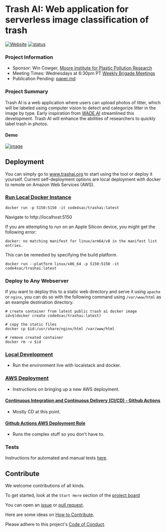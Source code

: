 # Trash AI: Web application for serverless image classification of trash

[![Website](https://img.shields.io/badge/Web-TrashAI.org-blue)](https://www.trashai.org)
[![status](https://joss.theoj.org/papers/6ffbb0f89e6c928dad6908a02639789b/status.svg)](https://joss.theoj.org/papers/6ffbb0f89e6c928dad6908a02639789b)

### Project Information

-   Sponsor: Win Cowger, [Moore Institute for Plastic Pollution Research](https://mooreplasticresearch.org/)
-   Meeting Times: Wednesdays at 6:30pm PT [Weekly Brigade Meetings](https://www.meetup.com/code4sac/)
-   Publication Pending: [paper.md](paper.md)

### Project Summary

Trash AI is a web application where users can upload photos of litter, which will be labeled using computer vision to detect and categorize litter in the image by type. Early inspiration from [WADE AI](https://github.com/letsdoitworld/wade-ai) streamlined this development. Trash AI will enhance the abilities of researchers to quickly label trash in photos.

#### Demo

[![image](https://user-images.githubusercontent.com/26821843/188515526-33e1196b-6830-4187-8fe4-e68b2bd4019e.png)](https://youtu.be/u0DxGrbPOC0)

## Deployment

You can simply go to www.trashai.org to start using the tool or deploy it yourself. Current self-deployment options are local deployment with docker to remote on Amazon Web Services (AWS).

### [Run Local Docker Instance](https://hub.docker.com/r/code4sac/trashai)

```
docker run -p 5150:5150 -it code4sac/trashai:latest
```

Navigate to http://localhost:5150

If you are attempting to run on an Apple Silicon device, you might get the following error:

`docker: no matching manifest for linux/arm64/v8 in the manifest list entries.`

This can be remedied by specifying the build platform.

```
docker run --platform linux/x86_64 -p 5150:5150 -it code4sac/trashai:latest
```

### Deploy to Any Webserver

If you want to deploy this to a static web directory and serve it using
`apache` or `nginx`, you can do so with the following command using `/var/www/html`
as an example destination directory.

```
# create container from latest public trash ai docker image
id=$(docker create code4sac/trashai:latest)

# copy the static files
docker cp $id:/usr/share/nginx/html /var/www/html

# remove created container
docker rm -v $id
```

### [Local Development](./docs/localdev.md)

-   Run the environment live with localstack and docker.

### [AWS Deployment](./docs/git-aws-account-setup.md)

-   Instructions on bringing up a new AWS deployment.

#### [Continuous Integration and Continuous Delivery (CI/CD) - Github Actions](./docs/github-actions.md)

-   Mostly CD at this point.

#### [Github Actions AWS Deployment Role](./docs/github-actions-deployment-role.md)

-   Runs the complex stuff so you don't have to.

### Tests
Instructions for automated and manual tests [here](https://github.com/code4sac/trash-ai/tree/production/frontend/__tests__). 

## Contribute

We welcome contributions of all kinds.

To get started, look at the `Start Here` section of the [project board](https://github.com/orgs/code4sac/projects/13)

You can open an [issue](https://github.com/code4sac/trash-ai/issues) or [pull request](https://github.com/code4sac/trash-ai/pulls).

Here are some ideas on [How to Contribute](https://opensource.guide/how-to-contribute/).

Please adhere to this project's [Code of Conduct](https://www.contributor-covenant.org/version/2/1/code_of_conduct/).
